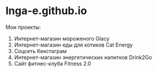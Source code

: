 # Inga-e.github.io
Мои проекты:
1. Интернет-магазин мороженого Glacy
2. Интернет-магазин еды для котиков Cat Energy
3. Соцсеть Кекстаграм
4. Интернет-магазин энергетических напитков Drink2Go
5. Сайт фитнес-клуба Fitness 2.0 
